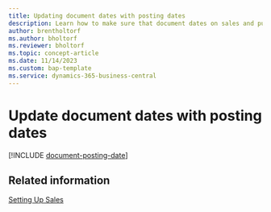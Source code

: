 ```yaml
---
title: Updating document dates with posting dates
description: Learn how to make sure that document dates on sales and purchase documents match their posting dates.
author: brentholtorf
ms.author: bholtorf
ms.reviewer: bholtorf
ms.topic: concept-article
ms.date: 11/14/2023
ms.custom: bap-template
ms.service: dynamics-365-business-central
---
```

# Update document dates with posting dates

[!INCLUDE [document-posting-date](includes/document-posting-date.md)]

## Related information

[Setting Up Sales](sales-setup-sales.md)
